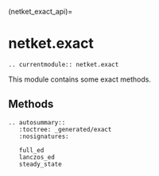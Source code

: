 (netket_exact_api)=
# netket.exact

```{eval-rst}
.. currentmodule:: netket.exact

```

This module contains some exact methods.


## Methods

```{eval-rst}
.. autosummary::
   :toctree: _generated/exact
   :nosignatures:

   full_ed
   lanczos_ed
   steady_state

```
